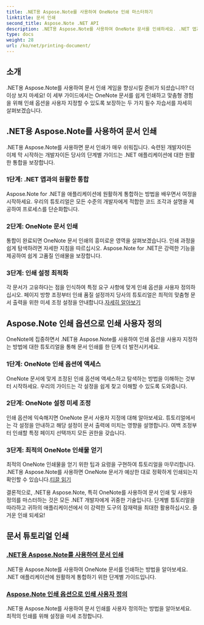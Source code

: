 ```yaml
---
title: .NET용 Aspose.Note를 사용하여 OneNote 인쇄 마스터하기
linktitle: 문서 인쇄
second_title: Aspose.Note .NET API
description: .NET용 Aspose.Note를 사용하여 OneNote 문서를 인쇄하세요. .NET 앱과의 원활한 통합을 살펴보고, 인쇄 옵션을 사용자 정의하고, 문서 인쇄의 강력한 기능을 활용해 보세요.
type: docs
weight: 28
url: /ko/net/printing-document/
---
```

## 소개

.NET용 Aspose.Note를 사용하여 문서 인쇄 게임을 향상시킬 준비가 되셨습니까? 더 이상 보지 마세요! 이 세부 가이드에서는 OneNote 문서를 쉽게 인쇄하고 맞춤형 경험을 위해 인쇄 옵션을 사용자 지정할 수 있도록 보장하는 두 가지 필수 자습서를 자세히 살펴보겠습니다.

## .NET용 Aspose.Note를 사용하여 문서 인쇄

.NET용 Aspose.Note를 사용하면 문서 인쇄가 매우 쉬워집니다. 숙련된 개발자이든 이제 막 시작하는 개발자이든 당사의 단계별 가이드는 .NET 애플리케이션에 대한 원활한 통합을 보장합니다.

### 1단계: .NET 앱과의 원활한 통합

Aspose.Note for .NET을 애플리케이션에 원활하게 통합하는 방법을 배우면서 여정을 시작하세요. 우리의 튜토리얼은 모든 수준의 개발자에게 적합한 코드 조각과 설명을 제공하여 프로세스를 단순화합니다.

### 2단계: OneNote 문서 인쇄

통합이 완료되면 OneNote 문서 인쇄의 흥미로운 영역을 살펴보겠습니다. 인쇄 과정을 쉽게 탐색하려면 자세한 지침을 따르십시오. Aspose.Note for .NET은 강력한 기능을 제공하여 쉽게 고품질 인쇄물을 보장합니다.

### 3단계: 인쇄 설정 최적화

각 문서가 고유하다는 점을 인식하여 특정 요구 사항에 맞게 인쇄 옵션을 사용자 정의하십시오. 페이지 방향 조정부터 인쇄 품질 설정까지 당사의 튜토리얼은 최적의 맞춤형 문서 출력을 위한 미세 조정 설정을 안내합니다.[자세히 알아보기](./print-documents/)

## Aspose.Note 인쇄 옵션으로 인쇄 사용자 정의

OneNote에 집중하면서 .NET용 Aspose.Note를 사용하여 인쇄 옵션을 사용자 지정하는 방법에 대한 튜토리얼을 통해 문서 인쇄를 한 단계 더 발전시키세요.

### 1단계: OneNote 인쇄 옵션에 액세스

OneNote 문서에 맞게 조정된 인쇄 옵션에 액세스하고 탐색하는 방법을 이해하는 것부터 시작하세요. 우리의 가이드는 각 설정을 쉽게 찾고 이해할 수 있도록 도와줍니다.

### 2단계: OneNote 설정 미세 조정

인쇄 옵션에 익숙해지면 OneNote 문서 사용자 지정에 대해 알아보세요. 튜토리얼에서는 각 설정을 안내하고 해당 설정이 문서 출력에 미치는 영향을 설명합니다. 여백 조정부터 인쇄할 특정 페이지 선택까지 모든 권한을 갖습니다.

### 3단계: 최적의 OneNote 인쇄물 얻기

 최적의 OneNote 인쇄물을 얻기 위한 팁과 요령을 구현하여 튜토리얼을 마무리합니다. .NET용 Aspose.Note를 사용하면 OneNote 문서가 예상한 대로 정확하게 인쇄되는지 확인할 수 있습니다.[티끌 읽기](./customize-printing-options/)

결론적으로, .NET용 Aspose.Note, 특히 OneNote를 사용하여 문서 인쇄 및 사용자 정의를 마스터하는 것은 모든 .NET 개발자에게 귀중한 기술입니다. 단계별 튜토리얼을 따라하고 귀하의 애플리케이션에서 이 강력한 도구의 잠재력을 최대한 활용하십시오. 즐거운 인쇄 되세요!
## 문서 튜토리얼 인쇄
### [.NET용 Aspose.Note를 사용하여 문서 인쇄](./print-documents/)
.NET용 Aspose.Note를 사용하여 OneNote 문서를 인쇄하는 방법을 알아보세요. .NET 애플리케이션에 원활하게 통합하기 위한 단계별 가이드입니다.
### [Aspose.Note 인쇄 옵션으로 인쇄 사용자 정의](./customize-printing-options/)
.NET용 Aspose.Note를 사용하여 문서 인쇄를 사용자 정의하는 방법을 알아보세요. 최적의 인쇄를 위해 설정을 미세 조정합니다.